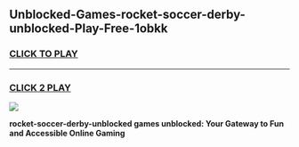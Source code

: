 
## Unblocked-Games-rocket-soccer-derby-unblocked-Play-Free-1obkk
<h3>
<a href="https://premium76.site?title=rocket-soccer-derby-unblocked&ref=18A1">CLICK TO PLAY</a></h3>
<hr>

<h3>
<a href="https://premium76.site?title=rocket-soccer-derby-unblocked&ref=18A1">CLICK 2 PLAY</a>
  
</h3>

<a href="https://premium76.site?title=rocket-soccer-derby-unblocked&ref=18A1"><img src="https://clearcache.store/games.png"></a>


**rocket-soccer-derby-unblocked games unblocked: Your Gateway to Fun and Accessible Online Gaming**
